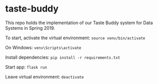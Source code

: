 # taste-buddy
This repo holds the implementation of our Taste Buddy system for Data Systems in Spring 2019.

To start, activate the virtual environment:
`source venv/bin/activate`

On Windows:
`venv\Scripts\activate`

Install dependencies:
`pip install -r requirements.txt`

Start app:
`flask run`

Leave virtual environment:
`deactivate`